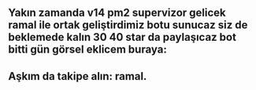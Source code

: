## Yakın zamanda v14 pm2 supervizor gelicek ramal ile ortak geliştirdimiz botu sunucaz siz de beklemede kalın 30 40 star da paylaşıcaz bot bitti gün görsel eklicem buraya:


## Aşkım da takipe alın: ramal.
